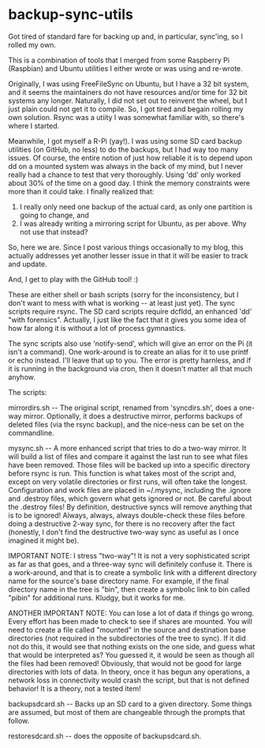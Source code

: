 backup-sync-utils
=================

Got tired of standard fare for backing up and, in particular, sync'ing, so
I rolled my own.

This is a combination of tools that I merged from some Raspberry Pi (Raspbian)
and Ubuntu utilities I either wrote or was using and re-wrote.

Originally, I was using FreeFileSync on Ubuntu, but I have a 32 bit system,
and it seems the maintainers do not have resources and/or time for 32 bit 
systems any longer.  Naturally, I did not set out to reinvent the wheel, but I 
just plain could not get it to compile.  So, I got tired and begain rolling my 
own solution.  Rsync was a utiity I was somewhat familiar with, so there's
where I started.

Meanwhile, I got myself a R-Pi (yay!).  I was using some SD card backup 
utilities (on GitHub, no less) to do the backups, but I had way too many 
issues.  Of course, the entire notion of just how reliable it is to depend 
upon dd on a mounted system was always in the back of my mind, but I never 
really had a chance to test that very thoroughly.  Using 'dd' only worked 
about 30% of the time on a good day.  I think the memory constraints were more
than it could take.  I finally realized that:
1. I really only need one backup of the actual card, as only one partition is 
going to change, and
2. I was already writing a mirroring script for Ubuntu, as per above.  Why not 
use that instead?

So, here we are.  Since I post various things occasionally to my blog, this 
actually addresses yet another lesser issue in that it will be easier to track 
and update.

And, I get to play with the GitHub tool! :)

These are either shell or bash scripts (sorry for the inconsistency, but I 
don't want to mess with what is working -- at least just yet).  The sync 
scripts require rsync.  The SD card scripts require dcfldd, an enhanced 'dd' 
"with forensics".  Actually, I just like the fact that it gives you some idea 
of how far along it is without a lot of process gymnastics.

The sync scripts also use 'notify-send', which will give an error on the Pi 
(it isn't a command).  One work-around is to create an alias for it to use 
printf or echo instead.  I'll leave that up to you.  The error is pretty 
harnless, and if it is running in the background via cron, then it doesn't 
matter all that much anyhow.

The scripts:

mirrordirs.sh -- The original script, renamed from 'syncdirs.sh', does a 
one-way mirror.  Optionally, it does a destructive mirror, performs backups of
deleted files (via the rsync backup), and the nice-ness can be set on the 
commandline.

mysync.sh -- A more enhanced script that tries to do a two-way mirror.  It 
will build a list of files and compare it against the last run to see what 
files have been removed.  Those files will be backed up into a specific 
directory before rsync is run.  This function is what takes most of the script
and, except on very volatile directories or first runs, will often take the 
longest. Configuration and work files are placed in ~/.mysync, including the 
.ignore and .destroy files, which govern what gets ignored or not.  Be careful
about the .destroy files!  By definition, destructive syncs will remove 
anything that is to be ignored!  Always, always, always double-check these 
files before doing a destructive 2-way sync, for there is no recovery after 
the fact (honestly, I don't find the destructive two-way sync as useful as I 
once imagined it might be).

IMPORTANT NOTE:  I stress "two-way"!  It is not a very sophisticated script as
far as that goes, and a three-way sync will definitely confuse it.  There is a
work-around, and that is to create a symbolic link with a different directory 
name for the source's base directory name.  For example, if the final 
directory name in the tree is "bin", then create a symbolic link to bin called
"pibin" for additional runs.  Kludgy, but it works for me.

ANOTHER IMPORTANT NOTE:  You can lose a lot of data if things go wrong.  Every
effort has been made to check to see if shares are mounted.  You will need to 
create a file called "mounted" in the source and destination base directories
(not required in the subdirectories of the tree to sync).  If it did not do 
this, it would see that nothing exists on the one side, and guess what that 
would be interpreted as?  You guessed it, it would be seen as though all the 
files had been removed!  Obviously, that would not be good for large 
directories with lots of data.  In theory, once it has begun any operations, 
a network loss in connectivity would crash the script, but that is not defined
behavior!  It is a theory, not a tested item!

backupsdcard.sh -- Backs up an SD card to a given directory.  Some things are 
assumed, but most of them are changeable through the prompts that follow.

restoresdcard.sh -- does the opposite of backupsdcard.sh.

